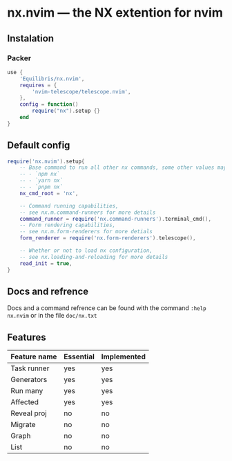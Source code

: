 # nx.nvim &mdash; the NX extention for nvim

## Instalation

### Packer

```lua
use {
    'Equilibris/nx.nvim',
    requires = {
        'nvim-telescope/telescope.nvim',
    },
    config = function()
        require("nx").setup {}
    end
}
```

## Default config

```lua
require('nx.nvim').setup{
    -- Base command to run all other nx commands, some other values may be:
    -- - `npm nx`
    -- - `yarn nx`
    -- - `pnpm nx`
    nx_cmd_root = 'nx',

    -- Command running capabilities,
    -- see nx.m.command-runners for more details
    command_runner = require('nx.command-runners').terminal_cmd(),
    -- Form rendering capabilities,
    -- see nx.m.form-renderers for more detials
    form_renderer = require('nx.form-renderers').telescope(),

    -- Whether or not to load nx configuration,
    -- see nx.loading-and-reloading for more details
    read_init = true,
}
```

## Docs and refrence

Docs and a command refrence can be found with the command `:help nx.nvim` or in the file `doc/nx.txt`

## Features

| Feature name | Essential | Implemented |
| ------------ | --------- | ----------- |
| Task runner  | yes       | yes         |
| Generators   | yes       | yes         |
| Run many     | yes       | yes         |
| Affected     | yes       | yes         |
| Reveal proj  | no        | no          |
| Migrate      | no        | no          |
| Graph        | no        | no          |
| List         | no        | no          |
